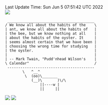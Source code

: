 Last Update Time: 
Sun Jun  5 07:51:42 UTC 2022
<br>![](https://img.shields.io/badge/%E5%A4%A7%E5%AE%B6-%E5%AE%89%E5%AE%89-green)<br>
```
 ________________________________________
/ We know all about the habits of the    \
| ant, we know all about the habits of   |
| the bee, but we know nothing at all    |
| about the habits of the oyster. It     |
| seems almost certain that we have been |
| choosing the wrong time for studying   |
| the oyster.                            |
|                                        |
| -- Mark Twain, "Pudd'nhead Wilson's    |
\ Calendar"                              /
 ----------------------------------------
        \   ^__^
         \  (oo)\_______
            (__)\       )\/\
                ||----w |
                ||     ||
```
![](https://github-readme-stats.vercel.app/api?username=chenlitw)
![](https://github-readme-stats.vercel.app/api/top-langs/?username=chenlitw)
